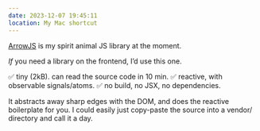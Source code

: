 ```yaml
---
date: 2023-12-07 19:45:11
location: My Mac shortcut
---
```

[ArrowJS](https://www.arrow-js.com) is my spirit animal JS library at the moment.

*If* you need a library on the frontend, I’d use this one.

✅ tiny (2kB). can read the source code in 10 min.
✅ reactive, with observable signals/atoms.
✅ no build, no JSX, no dependencies.

It abstracts away sharp edges with the DOM, and does the reactive boilerplate for you. I could easily just copy-paste the source into a vendor/ directory and call it a day.
